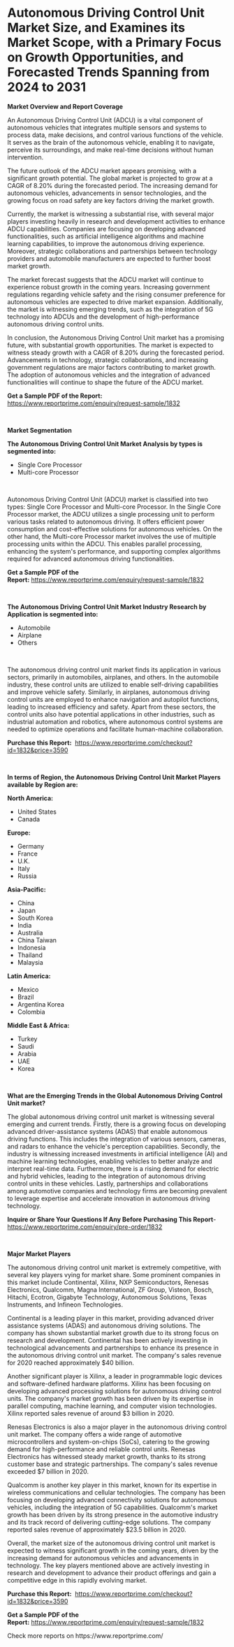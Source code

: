 <p><h1>Autonomous Driving Control Unit Market Size, and Examines its Market Scope, with a Primary Focus on Growth Opportunities, and Forecasted Trends Spanning from 2024 to 2031</h1></p><p><strong>Market Overview and Report Coverage</strong></p>
<p><p>An Autonomous Driving Control Unit (ADCU) is a vital component of autonomous vehicles that integrates multiple sensors and systems to process data, make decisions, and control various functions of the vehicle. It serves as the brain of the autonomous vehicle, enabling it to navigate, perceive its surroundings, and make real-time decisions without human intervention.</p><p>The future outlook of the ADCU market appears promising, with a significant growth potential. The global market is projected to grow at a CAGR of 8.20% during the forecasted period. The increasing demand for autonomous vehicles, advancements in sensor technologies, and the growing focus on road safety are key factors driving the market growth.</p><p>Currently, the market is witnessing a substantial rise, with several major players investing heavily in research and development activities to enhance ADCU capabilities. Companies are focusing on developing advanced functionalities, such as artificial intelligence algorithms and machine learning capabilities, to improve the autonomous driving experience. Moreover, strategic collaborations and partnerships between technology providers and automobile manufacturers are expected to further boost market growth.</p><p>The market forecast suggests that the ADCU market will continue to experience robust growth in the coming years. Increasing government regulations regarding vehicle safety and the rising consumer preference for autonomous vehicles are expected to drive market expansion. Additionally, the market is witnessing emerging trends, such as the integration of 5G technology into ADCUs and the development of high-performance autonomous driving control units.</p><p>In conclusion, the Autonomous Driving Control Unit market has a promising future, with substantial growth opportunities. The market is expected to witness steady growth with a CAGR of 8.20% during the forecasted period. Advancements in technology, strategic collaborations, and increasing government regulations are major factors contributing to market growth. The adoption of autonomous vehicles and the integration of advanced functionalities will continue to shape the future of the ADCU market.</p></p>
<p><strong>Get a Sample PDF of the Report:</strong> <a href="https://www.reportprime.com/enquiry/request-sample/1832">https://www.reportprime.com/enquiry/request-sample/1832</a></p>
<p>&nbsp;</p>
<p><strong>Market Segmentation</strong></p>
<p><strong>The Autonomous Driving Control Unit Market Analysis by types is segmented into:</strong></p>
<p><ul><li>Single Core Processor</li><li>Multi-core Processor</li></ul></p>
<p>&nbsp;</p>
<p><p>Autonomous Driving Control Unit (ADCU) market is classified into two types: Single Core Processor and Multi-core Processor. In the Single Core Processor market, the ADCU utilizes a single processing unit to perform various tasks related to autonomous driving. It offers efficient power consumption and cost-effective solutions for autonomous vehicles. On the other hand, the Multi-core Processor market involves the use of multiple processing units within the ADCU. This enables parallel processing, enhancing the system's performance, and supporting complex algorithms required for advanced autonomous driving functionalities.</p></p>
<p><strong>Get a Sample PDF of the Report:</strong>&nbsp;<a href="https://www.reportprime.com/enquiry/request-sample/1832">https://www.reportprime.com/enquiry/request-sample/1832</a></p>
<p>&nbsp;</p>
<p><strong>The Autonomous Driving Control Unit Market Industry Research by Application is segmented into:</strong></p>
<p><ul><li>Automobile</li><li>Airplane</li><li>Others</li></ul></p>
<p>&nbsp;</p>
<p><p>The autonomous driving control unit market finds its application in various sectors, primarily in automobiles, airplanes, and others. In the automobile industry, these control units are utilized to enable self-driving capabilities and improve vehicle safety. Similarly, in airplanes, autonomous driving control units are employed to enhance navigation and autopilot functions, leading to increased efficiency and safety. Apart from these sectors, the control units also have potential applications in other industries, such as industrial automation and robotics, where autonomous control systems are needed to optimize operations and facilitate human-machine collaboration.</p></p>
<p><strong>Purchase this Report:</strong>&nbsp; <a href="https://www.reportprime.com/checkout?id=1832&price=3590">https://www.reportprime.com/checkout?id=1832&price=3590</a></p>
<p>&nbsp;</p>
<p><strong>In terms of Region, the Autonomous Driving Control Unit Market Players available by Region are:</strong></p>
<p>
    <p> <strong> North America: </strong>
        <ul>
            <li>United States</li>
            <li>Canada</li>
        </ul>
        </p> 
    <p> <strong> Europe: </strong>
        <ul>
            <li>Germany</li>
            <li>France</li>
            <li>U.K.</li>
            <li>Italy</li>
            <li>Russia</li>
        </ul>
        </p> 
    <p> <strong> Asia-Pacific: </strong>
        <ul>
            <li>China</li>
            <li>Japan</li>
            <li>South Korea</li>
            <li>India</li>
            <li>Australia</li>
            <li>China Taiwan</li>
            <li>Indonesia</li>
            <li>Thailand</li>
            <li>Malaysia</li>
        </ul>
        </p> 
    <p> <strong> Latin America: </strong>
        <ul>
            <li>Mexico</li>
            <li>Brazil</li>
            <li>Argentina Korea</li>
            <li>Colombia</li>
        </ul>
        </p> 
    <p> <strong> Middle East & Africa: </strong>
        <ul>
            <li>Turkey</li>
            <li>Saudi</li>
            <li>Arabia</li>
            <li>UAE</li>
            <li>Korea</li>
        </ul>
    </p>
    </p>
<p>&nbsp;</p>
<p><strong>What are the Emerging Trends in the Global Autonomous Driving Control Unit market?</strong></p>
<p><p>The global autonomous driving control unit market is witnessing several emerging and current trends. Firstly, there is a growing focus on developing advanced driver-assistance systems (ADAS) that enable autonomous driving functions. This includes the integration of various sensors, cameras, and radars to enhance the vehicle's perception capabilities. Secondly, the industry is witnessing increased investments in artificial intelligence (AI) and machine learning technologies, enabling vehicles to better analyze and interpret real-time data. Furthermore, there is a rising demand for electric and hybrid vehicles, leading to the integration of autonomous driving control units in these vehicles. Lastly, partnerships and collaborations among automotive companies and technology firms are becoming prevalent to leverage expertise and accelerate innovation in autonomous driving technology.</p></p>
<p><strong>Inquire or Share Your Questions If Any Before Purchasing This Report</strong>- <a href="https://www.reportprime.com/enquiry/pre-order/1832">https://www.reportprime.com/enquiry/pre-order/1832</a></p>
<p>&nbsp;</p>
<p><strong>Major Market Players</strong></p>
<p><p>The autonomous driving control unit market is extremely competitive, with several key players vying for market share. Some prominent companies in this market include Continental, Xilinx, NXP Semiconductors, Renesas Electronics, Qualcomm, Magna International, ZF Group, Visteon, Bosch, Hitachi, Ecotron, Gigabyte Technology, Autonomous Solutions, Texas Instruments, and Infineon Technologies.</p><p>Continental is a leading player in this market, providing advanced driver assistance systems (ADAS) and autonomous driving solutions. The company has shown substantial market growth due to its strong focus on research and development. Continental has been actively investing in technological advancements and partnerships to enhance its presence in the autonomous driving control unit market. The company's sales revenue for 2020 reached approximately $40 billion.</p><p>Another significant player is Xilinx, a leader in programmable logic devices and software-defined hardware platforms. Xilinx has been focusing on developing advanced processing solutions for autonomous driving control units. The company's market growth has been driven by its expertise in parallel computing, machine learning, and computer vision technologies. Xilinx reported sales revenue of around $3 billion in 2020.</p><p>Renesas Electronics is also a major player in the autonomous driving control unit market. The company offers a wide range of automotive microcontrollers and system-on-chips (SoCs), catering to the growing demand for high-performance and reliable control units. Renesas Electronics has witnessed steady market growth, thanks to its strong customer base and strategic partnerships. The company's sales revenue exceeded $7 billion in 2020.</p><p>Qualcomm is another key player in this market, known for its expertise in wireless communications and cellular technologies. The company has been focusing on developing advanced connectivity solutions for autonomous vehicles, including the integration of 5G capabilities. Qualcomm's market growth has been driven by its strong presence in the automotive industry and its track record of delivering cutting-edge solutions. The company reported sales revenue of approximately $23.5 billion in 2020.</p><p>Overall, the market size of the autonomous driving control unit market is expected to witness significant growth in the coming years, driven by the increasing demand for autonomous vehicles and advancements in technology. The key players mentioned above are actively investing in research and development to advance their product offerings and gain a competitive edge in this rapidly evolving market.</p></p>
<p><strong>Purchase this Report:</strong>&nbsp;&nbsp;<a href="https://www.reportprime.com/checkout?id=1832&price=3590">https://www.reportprime.com/checkout?id=1832&price=3590</a></p>
<p></p>
<p><strong>Get a Sample PDF of the Report:</strong>&nbsp;<a href="https://www.reportprime.com/enquiry/request-sample/1832">https://www.reportprime.com/enquiry/request-sample/1832</a></p>
<p>Check more reports on https://www.reportprime.com/</p>